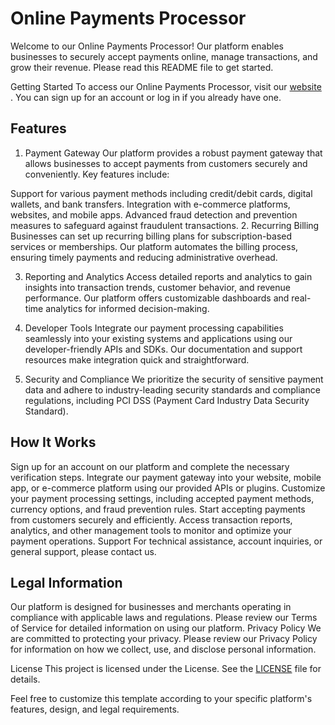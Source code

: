 

# Online Payments Processor
Welcome to our Online Payments Processor! Our platform enables businesses to securely accept payments online, manage transactions, and grow their revenue. Please read this README file to get started.

Getting Started
To access our Online Payments Processor, visit our [website](https://authpe.com/) . You can sign up for an account or log in if you already have one.

## Features
1. Payment Gateway
Our platform provides a robust payment gateway that allows businesses to accept payments from customers securely and conveniently. Key features include:

Support for various payment methods including credit/debit cards, digital wallets, and bank transfers.
Integration with e-commerce platforms, websites, and mobile apps.
Advanced fraud detection and prevention measures to safeguard against fraudulent transactions.
2. Recurring Billing
Businesses can set up recurring billing plans for subscription-based services or memberships. Our platform automates the billing process, ensuring timely payments and reducing administrative overhead.

3. Reporting and Analytics
Access detailed reports and analytics to gain insights into transaction trends, customer behavior, and revenue performance. Our platform offers customizable dashboards and real-time analytics for informed decision-making.

4. Developer Tools
Integrate our payment processing capabilities seamlessly into your existing systems and applications using our developer-friendly APIs and SDKs. Our documentation and support resources make integration quick and straightforward.

5. Security and Compliance
We prioritize the security of sensitive payment data and adhere to industry-leading security standards and compliance regulations, including PCI DSS (Payment Card Industry Data Security Standard).

## How It Works
Sign up for an account on our platform and complete the necessary verification steps.
Integrate our payment gateway into your website, mobile app, or e-commerce platform using our provided APIs or plugins.
Customize your payment processing settings, including accepted payment methods, currency options, and fraud prevention rules.
Start accepting payments from customers securely and efficiently.
Access transaction reports, analytics, and other management tools to monitor and optimize your payment operations.
Support
For technical assistance, account inquiries, or general support, please contact us.

## Legal Information
Our platform is designed for businesses and merchants operating in compliance with applicable laws and regulations.
Please review our Terms of Service for detailed information on using our platform.
Privacy Policy
We are committed to protecting your privacy. Please review our Privacy Policy for information on how we collect, use, and disclose personal information.

License
This project is licensed under the License. See the [LICENSE](https://github.com/abhilashalphonse/authpe/blob/main/LICENSE) file for details.

Feel free to customize this template according to your specific platform's features, design, and legal requirements.
